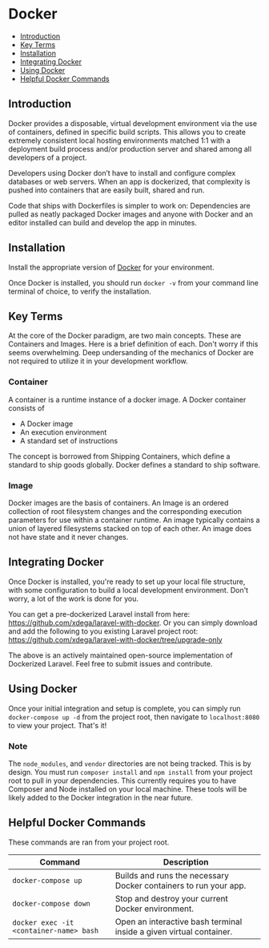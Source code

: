 # Docker

- [Introduction](#introduction)
- [Key Terms](#key-terms)
- [Installation](#installation)
- [Integrating Docker](#integrating-docker)
- [Using Docker](#using-docker)
- [Helpful Docker Commands](#helpful-docker-commands)

<a name="introduction"></a>
## Introduction

Docker provides a disposable, virtual development environment via the use of containers, defined in specific build scripts. This allows you to create extremely consistent local hosting environments matched 1:1 with a deployment build process and/or production server and shared among all developers of a project.

Developers using Docker don’t have to install and configure complex databases or web servers. When an app is dockerized, that complexity is pushed into containers that are easily built, shared and run. 

Code that ships with Dockerfiles is simpler to work on: Dependencies are pulled as neatly packaged Docker images and anyone with Docker and an editor installed can build and develop the app in minutes.

<a name="installation"></a>
## Installation

Install the appropriate version of [Docker](https://store.docker.com/search?offering=community&type=edition) for your environment.

Once Docker is installed, you should run `docker -v` from your command line terminal of choice, to verify the installation.

<a name="key-terms"></a>
## Key Terms

At the core of the Docker paradigm, are two main concepts. These are Containers and Images. Here is a brief definition of each. Don't worry if this seems overwhelming. Deep undersanding of the mechanics of Docker are not required to utilize it in your development workflow.

### Container 

A container is a runtime instance of a docker image.
A Docker container consists of

- A Docker image
- An execution environment
- A standard set of instructions

The concept is borrowed from Shipping Containers, which define a standard to ship goods globally. Docker defines a standard to ship software.

### Image

Docker images are the basis of containers. An Image is an ordered collection of root filesystem changes and the corresponding execution parameters for use within a container runtime. An image typically contains a union of layered filesystems stacked on top of each other. An image does not have state and it never changes.

<a name="integrating-docker"></a>
## Integrating Docker

Once Docker is installed, you're ready to set up your local file structure, with some configuration to build a local development environment. Don't worry, a lot of the work is done for you.

You can get a pre-dockerized Laravel install from here: https://github.com/xdega/laravel-with-docker. Or you can simply download and add the following to you existing Laravel project root: https://github.com/xdega/laravel-with-docker/tree/upgrade-only

The above is an actively maintained open-source implementation of Dockerized Laravel. Feel free to submit issues and contribute.
</div>

<a name="using-docker"></a>
## Using Docker
Once your initial integration and setup is complete, you can simply run `docker-compose up -d` from the project root, then navigate to `localhost:8080` to view your project. That's it!

### Note

The `node_modules`, and `vendor` directories are not being tracked. This is by design. You must run `composer install` and `npm install` from your project root to pull in your dependencies. This currently requires you to have Composer and Node installed on your local machine. These tools will be likely added to the Docker integration in the near future.

<a name="helpful-docker-commands"></a>
## Helpful Docker Commands

These commands are ran from your project root.

Command | Description
------------- | -------------
`docker-compose up` | Builds and runs the necessary Docker containers to run your app.
`docker-compose down` | Stop and destroy your current Docker environment.
`docker exec -it <container-name> bash` | Open an interactive bash terminal inside a given virtual container.
